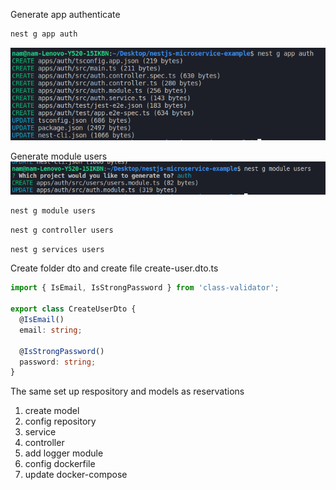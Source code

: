 Generate app authenticate

```bash
nest g app auth
```

![app auth](image-11.png)

Generate module users
![users](image-12.png)

```bash
nest g module users
```

```bash
nest g controller users
```

```bash
nest g services users
```

Create folder dto and create file create-user.dto.ts

```ts
import { IsEmail, IsStrongPassword } from 'class-validator';

export class CreateUserDto {
  @IsEmail()
  email: string;

  @IsStrongPassword()
  password: string;
}
```
The same set up respository and models as reservations
1. create model
2. config repository
3. service
4. controller
5. add logger module
6. config dockerfile
7. update docker-compose